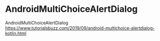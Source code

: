 # AndroidMultiChoiceAlertDialog
AndroidMultiChoiceAlertDialog
https://www.tutorialsbuzz.com/2019/09/android-multichoice-alertdialog-kotlin.html
